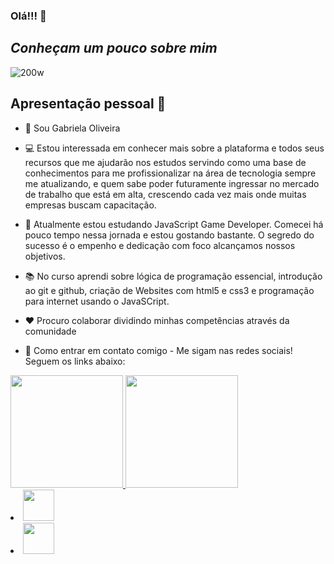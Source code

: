 ### Olá!!! 👋
## *Conheçam um pouco sobre mim*
![200w](https://user-images.githubusercontent.com/111095992/203682405-25ee5fd8-104d-4666-8144-9c330105b0a4.gif)



## Apresentação pessoal :woman:

- :wave: Sou Gabriela Oliveira 
- 💻 Estou interessada em conhecer mais sobre a plataforma e todos seus recursos que me ajudarão nos estudos servindo como uma base de conhecimentos para me profissionalizar na área de tecnologia sempre me atualizando, e quem sabe poder futuramente ingressar no mercado de trabalho que está em alta, crescendo cada vez mais onde muitas empresas buscam capacitação.
- :eyes: Atualmente estou estudando JavaScript Game Developer. Comecei há pouco tempo nessa jornada e estou gostando bastante. O segredo do sucesso é o empenho e dedicação com foco alcançamos nossos objetivos.
- 📚 No curso aprendi sobre lógica de programação essencial, introdução ao git e github, criação de Websites com html5 e css3 e programação para internet usando o JavaSCript. 
- :heart: Procuro colaborar dividindo minhas competências através da comunidade
- 🔗 Como entrar em contato comigo - Me sigam nas redes sociais! Seguem os links abaixo:





          
  <div>
<a href="https://github.com/Gabi-Oli">
<img height="180em" src="https://github-readme-stats.vercel.app/api/top-langs/?username=Gabi-Oli&layout=compact&langs_count=7&theme=dracula"/>
<img height="180em" src="https://github-readme-stats.vercel.app/api?username=Gabi-Oli&show_icons=true&theme=dracula&include_all_commits=true&count_private=true"/>
</div> 
          
<li>
          <a href= "https://www.linkedin.com/in/gabriela-oliveira-b314ba21a">
             <img src= "https://www.aokisistemas.com.br/wp-content/uploads/2020/01/logo-linkedin-square.jpg" widht="50" height="50">
          </a>
          <li>
          <a href= "gabioli_girl@outlook.com">
                    <img src= "https://thumbs.dreamstime.com/z/m-email-vector-logo-g-mail-new-multicolor-flat-style-eps-198332944.jpg" widht= "50" height="50">
          </a>
          </li>
          </li>

